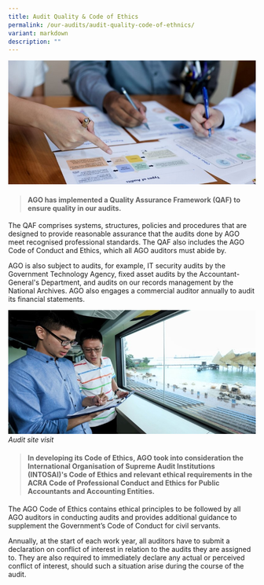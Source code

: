 ```yaml
---
title: Audit Quality & Code of Ethics
permalink: /our-audits/audit-quality-code-of-ethnics/
variant: markdown
description: ""
---
```

![](/images/Office%20shoot/lowres2Z0A6945_800x400.jpg)

> #### **AGO has implemented a Quality Assurance Framework (QAF) to ensure quality in our audits.** 

The QAF comprises systems, structures, policies and procedures that are designed to provide reasonable assurance that the audits done by AGO meet recognised professional standards. The QAF also includes the AGO Code of Conduct and Ethics, which all AGO auditors must abide by. 

AGO is also subject to audits, for example, IT security audits by the Government Technology Agency, fixed asset audits by the Accountant-General's Department, and audits on our records management by the National Archives. AGO also engages a commercial auditor annually to audit its financial statements.


![](/images/Sentosa%20Shoot/lowres2Z0A7604_800x400.jpg)
*Audit site visit*

> #### **In developing its Code of Ethics, AGO took into consideration the International Organisation of Supreme Audit Institutions (INTOSAI)'s Code of Ethics and relevant ethical requirements in the ACRA Code of Professional Conduct and Ethics for Public Accountants and Accounting Entities.**  

The AGO Code of Ethics contains ethical principles to be followed by all AGO auditors in conducting audits and provides additional guidance to supplement the Government’s Code of Conduct for civil servants.

Annually, at the start of each work year, all auditors have to submit a declaration on conflict of interest in relation to the audits they are assigned to. They are also required to immediately declare any actual or perceived conflict of interest, should such a situation arise during the course of the audit.